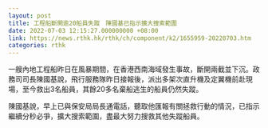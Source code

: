 ```yaml
---
layout: post
title: 工程船斷開逾20船員失蹤　陳國基已指示擴大搜索範圍
date: 2022-07-03 12:15:27.000000000 +08:00
link: https://news.rthk.hk/rthk/ch/component/k2/1655959-20220703.htm
categories: rthk
---
```


一艘內地工程船昨日在風暴期間，在香港西南海域發生事故，斷開兩截並下沉。政務司司長陳國基說，飛行服務隊昨日接報後，派出多架次直升機及定翼機前赴現場，至今救出3名船員，其餘20多名棄船逃生的船員仍然失蹤。

陳國基說，早上已與保安局局長通電話，聽取他匯報有關拯救行動的情況，已指示繼續分秒必爭，擴大搜索範圍，盡最大努力搜救其他失蹤船員。
